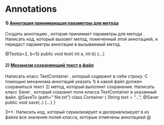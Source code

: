 # Annotations

#### 1) [Аннотация принимающая параметры для метода](https://github.com/AlSidorenko/Annotations/tree/master/src/com/company/task_001)
Создать аннотацию , которая принимает параметры для метода . 
Написать код, который вызовет метод, помеченный этой аннотацией, и передаст параметры аннотации в
вызываемый метод.

@Test(a=2, b=5)
public void test(
int a, int b) {…}

#### 2) [Механизм сохраняющий текст в файл](https://github.com/AlSidorenko/Annotations/tree/master/src/com/company/task_002)
Написать класс TextContainer , который содержит в себе строку. С помощью механизма
аннотаций указать 1) в какой файл должен сохраниться текст 2) метод, который выполнит
сохранение. Написать класс Saver , который сохранит поле класса TextContainer в указанный
файл.
@SaveTo (path=“ file.txt”)
class Container {
    String text = “…”;
    @Saver
    public void save(..) {…}
  }

3**.
Написать код, который сериализирует и десериализирует в из файла все значения полей
класса, которые отмечены аннотацией @